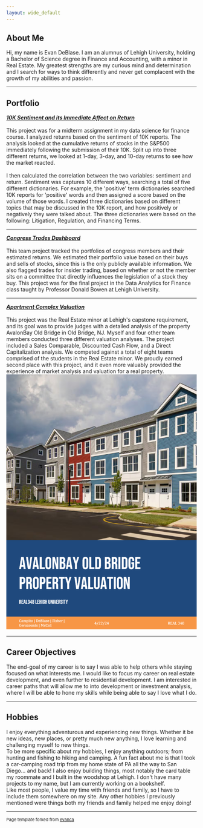 ```yaml
---
layout: wide_default
---    
```

## About Me

Hi, my name is Evan DeBlase. I am an alumnus of Lehigh University, holding a Bachelor of Science degree in Finance and Accounting, with a minor in Real Estate. My greatest strengths are my curious mind and determination and I search for ways to think differently and never get complacent with the growth of my abilities and passion.

<!-- Upload your own photo and change the path -->

---

## Portfolio

<!-- You can link to other websites, PDFs in this repo, and other pages in this repo -->

_**[10K Sentiment and its Immediate Affect on Return](report)**_
<br>
<br>
This project was for a midterm assignment in my data science for finance course. I analyzed returns based on the sentiment of 10K reports. The analysis looked at the cumulative returns of stocks in the S&P500 immediately following the submission of their 10K. Split up into three different returns, we looked at 1-day, 3-day, and 10-day returns to see how the market reacted.
<br>
<br>
I then calculated the correlation between the two variables: sentiment and return. Sentiment was captures 10 different ways, searching a total of five different dictionaries. For example, the 'positive' term dictionaries searched 10K reports for 'positive' words and then assigned a score based on the volume of those words. I created three dictionaries based on different topics that may be discussed in the 10K report, and how positively or negatively they were talked about. The three dictionaries were based on the following: Litigation, Regulation, and Financing Terms.

---

_**[Congress Trades Dashboard](https://sus-congress.streamlit.app/)**_
<br>
<br>
This team project tracked the portfolios of congress members and their estimated returns. We estimated their portfolio value based on their buys and sells of stocks, since this is the only publicly available information. We also flagged trades for insider trading, based on whether or not the member sits on a committee that directly influences the legislation of a stock they buy. This project was for the final project in the Data Analytics for Finance class taught by Professor Donald Bowen at Lehigh University.

<!-- <img src="images/dummy_thumbnail.jpg?raw=true"/> -->

---

_**[Apartment Complex Valuation](/pdf/OldBridge_Valuation_Report_REAL348.pdf)**_
<br>
<br>
This project was the Real Estate minor at Lehigh's capstone requirement, and its goal was to provide judges with a detailed analysis of the property AvalonBay Old Bridge in Old Bridge, NJ. Myself and four other team members conducted three different valuation analyses. The project included a Sales Comparable, Discounted Cash Flow, and a Direct Capitalization analysis. We competed against a total of eight teams comprised of the students in the Real Estate minor. We proudly earned second place with this project, and it even more valuably provided the experience of market analysis and valuation for a real property.
<img src="images/cover_page.png"/>

---

## Career Objectives

The end-goal of my career is to say I was able to help others while staying focused on what interests me. I would like to focus my career on real estate development, and even further to residential development. I am interested in career paths that will allow me to into development or investment analysis, where I will be able to hone my skills while being able to say I love what I do.

---

## Hobbies

I enjoy everything adventurous and experiencing new things. Whether it be new ideas, new places, or pretty much new anything, I love learning and challenging myself to new things.
<br>
To be more specific about my hobbies, I enjoy anything outdoors; from hunting and fishing to hiking and camping. A fun fact about me is that I took a car-camping road trip from my home state of PA all the way to San Diego... and back! I also enjoy building things, most notably the card table my roommate and I built in the woodshop at Lehigh. I don't have many projects to my name, but I am currently working on a bookshelf.
<br>
Like most people, I value my time with friends and family, so I have to include them somewhere on my site. Any other hobbies I previously mentioned were things both my friends and family helped me enjoy doing!

---
<p style="font-size:11px">Page template forked from <a href="https://github.com/evanca/quick-portfolio">evanca</a></p>
<!-- Remove above link if you don't want to attibute -->
